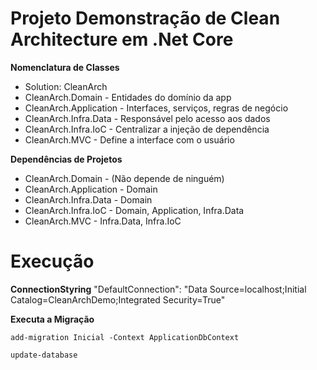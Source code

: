 
# Projeto Demonstração de Clean Architecture em .Net Core 

**Nomenclatura de Classes**
- Solution: CleanArch
- CleanArch.Domain - Entidades do domínio da app
- CleanArch.Application - Interfaces, serviços, regras de negócio
- CleanArch.Infra.Data - Responsável pelo acesso aos dados
- CleanArch.Infra.IoC - Centralizar a injeção de dependência
- CleanArch.MVC - Define a interface com o usuário

**Dependências de Projetos**

- CleanArch.Domain - (Não depende de ninguém)
- CleanArch.Application - Domain
- CleanArch.Infra.Data - Domain
- CleanArch.Infra.IoC - Domain, Application, Infra.Data
- CleanArch.MVC - Infra.Data, Infra.IoC

# Execução

**ConnectionStyring**
"DefaultConnection": "Data Source=localhost;Initial Catalog=CleanArchDemo;Integrated Security=True"

**Executa a Migração**

    add-migration Inicial -Context ApplicationDbContext

    update-database
